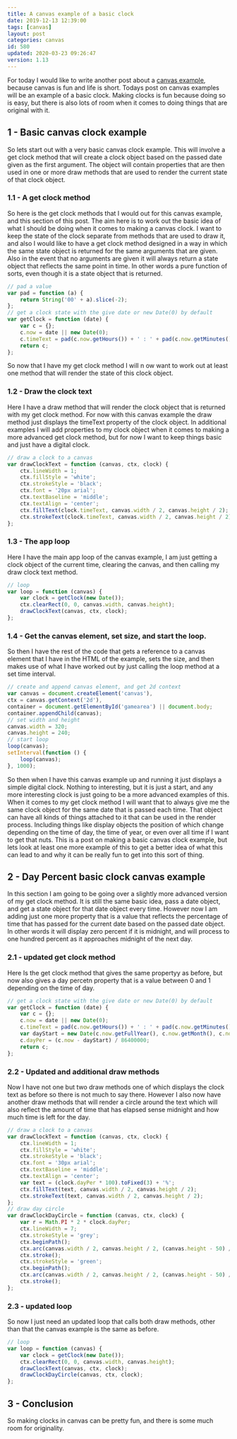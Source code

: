 ```yaml
---
title: A canvas example of a basic clock
date: 2019-12-13 12:39:00
tags: [canvas]
layout: post
categories: canvas
id: 580
updated: 2020-03-23 09:26:47
version: 1.13
---
```


For today I would like to write another post about a [canvas example](/2020/03/23/canvas-example/), because canvas is fun and life is short. Todays post on canvas examples will be an example of a basic clock. Making clocks is fun because doing so is easy, but there is also lots of room when it comes to doing things that are original with it.

<!-- more -->

## 1 - Basic canvas clock example

So lets start out with a very basic canvas clock example. This will involve a get clock method that will create a clock object based on the passed date given as the first argument. The object will contain properties that are then used in one or more draw methods that are used to render the current state of that clock object.

### 1.1 - A get clock method

So here is the get clock methods that I would out for this canvas example, and this section of this post. The aim here is to work out the basic idea of what I should be doing when it comes to making a canvas clock. I want to keep the state of the clock separate from methods that are used to draw it, and also I would like to have a get clock method designed in a way in which the same state object is returned for the same arguments that are given. Also in the event that no arguments are given it will always return a state object that reflects the same point in time. In other words a pure function of sorts, even though it is a state object that is returned.

```js
// pad a value
var pad = function (a) {
    return String('00' + a).slice(-2);
};
// get a clock state with the give date or new Date(0) by default
var getClock = function (date) {
    var c = {};
    c.now = date || new Date(0);
    c.timeText = pad(c.now.getHours()) + ' : ' + pad(c.now.getMinutes()) + ' : ' + pad(c.now.getSeconds());
    return c;
};
```

So now that I have my get clock method I will n ow want to work out at least one method that will render the state of this clock object.

### 1.2 - Draw the clock text

Here I have a draw method that will render the clock object that is returned with my get clock method. For now with this canvas example the draw method just displays the timeText property of the clock object. In additional examples I will add properties to my clock object when it comes to making a more advanced get clock method, but for now I want to keep things basic and just have a digital clock.

```js
// draw a clock to a canvas
var drawClockText = function (canvas, ctx, clock) {
    ctx.lineWidth = 1;
    ctx.fillStyle = 'white';
    ctx.strokeStyle = 'black';
    ctx.font = '20px arial';
    ctx.textBaseline = 'middle';
    ctx.textAlign = 'center';
    ctx.fillText(clock.timeText, canvas.width / 2, canvas.height / 2);
    ctx.strokeText(clock.timeText, canvas.width / 2, canvas.height / 2);
};
```

### 1.3 - The app loop

Here I have the main app loop of the canvas example, I am just getting a clock object of the current time, clearing the canvas, and then calling my draw clock text method.

```js
// loop
var loop = function (canvas) {
    var clock = getClock(new Date());
    ctx.clearRect(0, 0, canvas.width, canvas.height);
    drawClockText(canvas, ctx, clock);
};
```

### 1.4 - Get the canvas element, set size, and start the loop.

So then I have the rest of the code that gets a reference to a canvas element that I have in the HTML of the example, sets the size, and then makes use of what I have worked out by just calling the loop method at a set time interval.

```js
// create and append canvas element, and get 2d context
var canvas = document.createElement('canvas'),
ctx = canvas.getContext('2d'),
container = document.getElementById('gamearea') || document.body;
container.appendChild(canvas);
// set width and height
canvas.width = 320;
canvas.height = 240;
// start loop
loop(canvas);
setInterval(function () {
    loop(canvas);
}, 1000);

```

So then when I have this canvas example up and running it just displays a simple digital clock. Nothing to interesting, but it is just a start, and any more interesting clock is just going to be a more advanced examples of this. When it comes to my get clock method I will want that to always give me the same clock object for the same date that is passed each time. That object can have all kinds of things attached to it that can be used in the render process. Including things like display objects the position of which change depending on the time of day, the time of year, or even over all time if I want to get that nuts.
This is a post on making a basic canvas clock example, but lets look at least one more example of this to get a better idea of what this can lead to and why it can be really fun to get into this sort of thing.

## 2 - Day Percent basic clock canvas example

In this section I am going to be going over a slightly more advanced version of my get clock method. It is still the same basic idea, pass a date object, and get a state object for that date object every time. However now I am adding just one more property that is a value that reflects the percentage of time that has passed for the current date based on the passed date object. In other words it will display zero percent if it is midnight, and will process to one hundred percent as it approaches midnight of the next day.

### 2.1 - updated get clock method

Here Is the get clock method that gives the same propertyy as before, but now also gives a day percetn property that is a value between 0 and 1 depending on the time of day.

```js
// get a clock state with the give date or new Date(0) by default
var getClock = function (date) {
    var c = {};
    c.now = date || new Date(0);
    c.timeText = pad(c.now.getHours()) + ' : ' + pad(c.now.getMinutes()) + ' : ' + pad(c.now.getSeconds());
    var dayStart = new Date(c.now.getFullYear(), c.now.getMonth(), c.now.getDate(), 0, 0, 0, 0);
    c.dayPer = (c.now - dayStart) / 86400000;
    return c;
};
```

### 2.2 - Updated and additional draw methods

Now I have not one but two draw methods one of which displays the clock text as before so there is not much to say there. However I also now have another draw methods that will render a circle around the text which will also reflect the amount of time that has elapsed sense midnight and how much time is left for the day.

```js
// draw a clock to a canvas
var drawClockText = function (canvas, ctx, clock) {
    ctx.lineWidth = 1;
    ctx.fillStyle = 'white';
    ctx.strokeStyle = 'black';
    ctx.font = '30px arial';
    ctx.textBaseline = 'middle';
    ctx.textAlign = 'center';
    var text = (clock.dayPer * 100).toFixed(3) + '%';
    ctx.fillText(text, canvas.width / 2, canvas.height / 2);
    ctx.strokeText(text, canvas.width / 2, canvas.height / 2);
};
// draw day circle
var drawClockDayCircle = function (canvas, ctx, clock) {
    var r = Math.PI * 2 * clock.dayPer;
    ctx.lineWidth = 7;
    ctx.strokeStyle = 'grey';
    ctx.beginPath();
    ctx.arc(canvas.width / 2, canvas.height / 2, (canvas.height - 50) / 2, 0, Math.PI * 2);
    ctx.stroke();
    ctx.strokeStyle = 'green';
    ctx.beginPath();
    ctx.arc(canvas.width / 2, canvas.height / 2, (canvas.height - 50) / 2, 0, r);
    ctx.stroke();
};
```

### 2.3 - updated loop

So now I just need an updated loop that calls both draw methods, other than that the canvas example is the same as before.

```js
// loop
var loop = function (canvas) {
    var clock = getClock(new Date());
    ctx.clearRect(0, 0, canvas.width, canvas.height);
    drawClockText(canvas, ctx, clock);
    drawClockDayCircle(canvas, ctx, clock);
};
```

## 3 - Conclusion

So making clocks in canvas can be pretty fun, and there is some much room for originality.